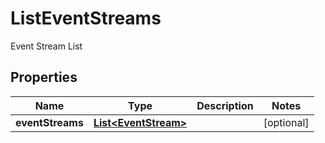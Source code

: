 

# ListEventStreams

Event Stream List

## Properties

| Name | Type | Description | Notes |
|------------ | ------------- | ------------- | -------------|
|**eventStreams** | [**List&lt;EventStream&gt;**](EventStream.md) |  |  [optional] |



